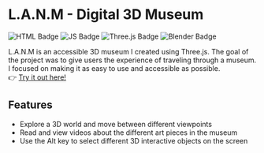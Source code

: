 # L.A.N.M - Digital 3D Museum

![HTML Badge](https://img.shields.io/badge/HTML-web-2ea44f?logo=html5&logoColor=white) ![JS Badge](https://img.shields.io/badge/JS-code-orange?logo=javascript&logoColor=white) ![Three.js Badge](https://img.shields.io/badge/Three.js-code-orange?logo=threedotjs&logoColor=white) ![Blender Badge](https://img.shields.io/badge/Blender-Design-ff0099?logo=blender&logoColor=white)

L.A.N.M is an accessible 3D museum I created using Three.js. The goal of the project was to give users the experience of traveling through a museum. I focused on making it as easy to use and accessible as possible.  
👉 [Try it out here!](https://idont12.github.io/L.A.N.M-3D/)

## Features

- Explore a 3D world and move between different viewpoints
- Read and view videos about the different art pieces in the museum
- Use the Alt key to select different 3D interactive objects on the screen
